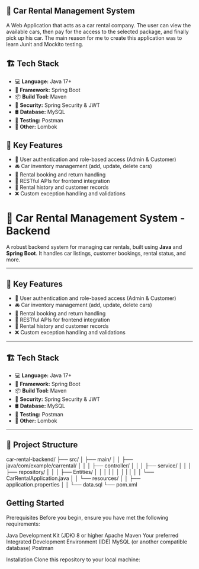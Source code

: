
## 📌 Car Rental Management System
A Web Application that acts as a car rental company. The user can view the available cars, then pay for the access to the selected package, and finally pick up his car. The main reason for me to create this application was to learn Junit and Mockito testing.

## 🏗️ Tech Stack

- 💻 **Language:** Java 17+
- 🌱 **Framework:** Spring Boot
- 📦 **Build Tool:** Maven
- 🔐 **Security:** Spring Security & JWT
- 🛢 **Database:** MySQL
- 🧪 **Testing:** Postman
- 🧩 **Other:** Lombok


## 📌 Key Features

- 🔐 User authentication and role-based access (Admin & Customer)
- 🚘 Car inventory management (add, update, delete cars)
- 📅 Rental booking and return handling
- 📂 RESTful APIs for frontend integration
- 🧾 Rental history and customer records
- ❌ Custom exception handling and validations


# 🚗 Car Rental Management System - Backend

A robust backend system for managing car rentals, built using **Java** and **Spring Boot**. It handles car listings, customer bookings, rental status, and more.

---

## 📌 Key Features

- 🔐 User authentication and role-based access (Admin & Customer)
- 🚘 Car inventory management (add, update, delete cars)
- 📅 Rental booking and return handling
- 📂 RESTful APIs for frontend integration
- 🧾 Rental history and customer records
- ❌ Custom exception handling and validations

---

## 🏗️ Tech Stack

- 💻 **Language:** Java 17+
- 🌱 **Framework:** Spring Boot
- 📦 **Build Tool:** Maven
- 🔐 **Security:** Spring Security & JWT
- 🛢 **Database:** MySQL 
- 🧪 **Testing:** Postman
- 🧩 **Other:** Lombok

---

## 📁 Project Structure

car-rental-backend/
├── src/
│ ├── main/
│ │ ├── java/com/example/carrental/
│ │ │ ├── controller/
│ │ │ ├── service/
│ │ │ ├── repository/
│ │ │ ├── Entities/
│ │ │ |
│ │ │ | 
│ │ │ └── CarRentalApplication.java
│ │ └── resources/
│ │ ├── application.properties
│ │ └── data.sql
└── pom.xml

## Getting Started
Prerequisites
Before you begin, ensure you have met the following requirements:

Java Development Kit (JDK) 8 or higher
Apache Maven
Your preferred Integrated Development Environment (IDE)
MySQL (or another compatible database)
Postman

Installation
Clone this repository to your local machine:


